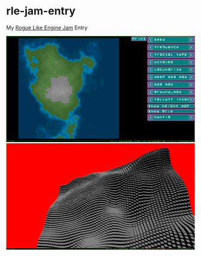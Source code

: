 # rle-jam-entry
My [Rogue Like Engine Jam](https://itch.io/jam/rlejam) Entry

![screenshot](screenshot-island-debug.png)
![screenshot](screenshot-play.png)
